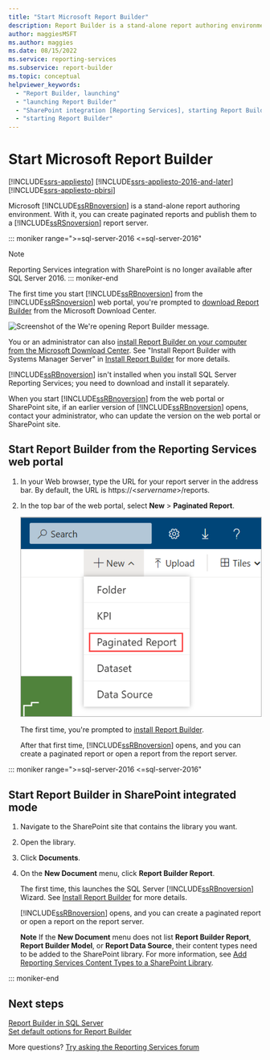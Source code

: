 ```yaml
---
title: "Start Microsoft Report Builder"
description: Report Builder is a stand-alone report authoring environment. The first time you start it, Microsoft Download Center prompts you to download it.
author: maggiesMSFT
ms.author: maggies
ms.date: 08/15/2022
ms.service: reporting-services
ms.subservice: report-builder
ms.topic: conceptual
helpviewer_keywords:
  - "Report Builder, launching"
  - "launching Report Builder"
  - "SharePoint integration [Reporting Services], starting Report Builder"
  - "starting Report Builder"
---
```


# Start Microsoft Report Builder

[!INCLUDE[ssrs-appliesto](../../includes/ssrs-appliesto.md)] [!INCLUDE[ssrs-appliesto-2016-and-later](../../includes/ssrs-appliesto-2016-and-later.md)] [!INCLUDE[ssrs-appliesto-pbirsi](../../includes/ssrs-appliesto-pbirs.md)]

Microsoft [!INCLUDE[ssRBnoversion](../../includes/ssrbnoversion.md)] is a stand-alone report authoring environment. With it, you can create paginated reports and publish them to a [!INCLUDE[ssRSnoversion](../../includes/ssrsnoversion-md.md)] report server.  

::: moniker range=">=sql-server-2016 <=sql-server-2016"
> [!NOTE]
> Reporting Services integration with SharePoint is no longer available after SQL Server 2016.
::: moniker-end
  
 The first time you start [!INCLUDE[ssRBnoversion](../../includes/ssrbnoversion.md)] from the [!INCLUDE[ssRSnoversion](../../includes/ssrsnoversion-md.md)] web portal, you're prompted to [download Report Builder](https://www.microsoft.com/download/details.aspx?id=53613) from the Microsoft Download Center.
 
![Screenshot of the We're opening Report Builder message.](../../reporting-services/report-builder/media/report-builder-get-report-builder.png) 
 
 You or an administrator can also [install Report Builder on your computer from the Microsoft Download Center](https://go.microsoft.com/fwlink/?LinkID=219138). See "Install Report Builder with Systems Manager Server" in [Install Report Builder](../../reporting-services/install-windows/install-report-builder.md) for more details.
 
 [!INCLUDE[ssRBnoversion](../../includes/ssrbnoversion.md)] isn't installed when you install SQL Server Reporting Services; you need to download and install it separately.  
  
 When you start [!INCLUDE[ssRBnoversion](../../includes/ssrbnoversion.md)] from the web portal or SharePoint site, if an earlier version of [!INCLUDE[ssRBnoversion](../../includes/ssrbnoversion.md)] opens, contact your administrator, who can update the version on the web portal or SharePoint site.  
  
## Start Report Builder from the Reporting Services web portal  
  
1.  In your Web browser, type the URL for your report server in the address bar. By default, the URL is https://\<*servername*>/reports.  
  
2.  In the top bar of the web portal, select **New** > **Paginated Report**.  
  
     ![Screenshot showing New Paginated Report menu.](media/web-portal-new-paginated-report.png "Screenshot showing New Paginated Report menu.")  
  
     The first time, you're prompted to [install Report Builder](../../reporting-services/install-windows/install-report-builder.md). 
  
     After that first time, [!INCLUDE[ssRBnoversion](../../includes/ssrbnoversion.md)] opens, and you can create a paginated report or open a report from the report server.  
 
::: moniker range=">=sql-server-2016 <=sql-server-2016"

## Start Report Builder in SharePoint integrated mode  
  
1.  Navigate to the SharePoint site that contains the library you want.  
  
2.  Open the library.  
  
3.  Click **Documents**.  
  
4.  On the **New Document** menu, click **Report Builder Report**.  
  
     The first time, this launches the SQL Server [!INCLUDE[ssRBnoversion](../../includes/ssrbnoversion.md)] Wizard. See [Install Report Builder](../../reporting-services/install-windows/install-report-builder.md) for more details.  
  
     [!INCLUDE[ssRBnoversion](../../includes/ssrbnoversion.md)] opens, and you can create a paginated report or open a report on the report server.  
  
     **Note** If the **New Document** menu does not list **Report Builder Report**, **Report Builder Model**, or **Report Data Source**, their content types need to be added to the SharePoint library. For more information, see [Add Reporting Services Content Types to a SharePoint Library](../../reporting-services/report-server-sharepoint/add-reporting-services-content-types-to-a-sharepoint-library.md).  

::: moniker-end

## Next steps

[Report Builder in SQL Server](../../reporting-services/report-builder/report-builder-in-sql-server-2016.md)   
[Set default options for Report Builder](../../reporting-services/report-builder/set-default-options-for-report-builder.md)  

More questions? [Try asking the Reporting Services forum](/answers/search.html?c=&f=&includeChildren=&q=ssrs+OR+reporting+services&redirect=search%2fsearch&sort=relevance&type=question+OR+idea+OR+kbentry+OR+answer+OR+topic+OR+user)
